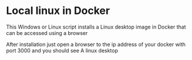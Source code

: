 # Local linux in Docker

This Windows or Linux script installs a Linux desktop image in Docker that can be accessed using a browser

After installation just open a browser to the ip address of your docker with port 3000 and you should see A linux desktop
